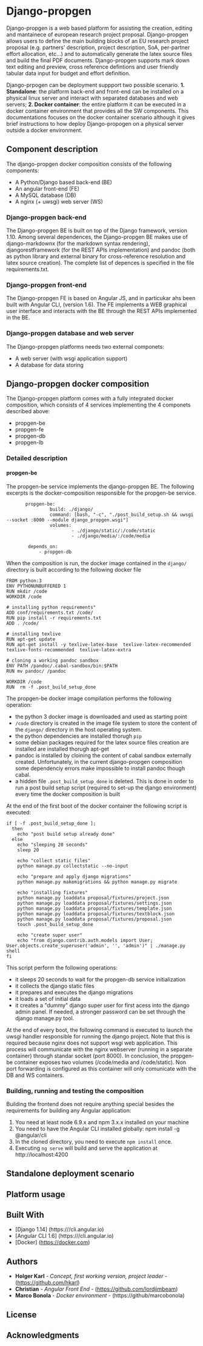 # Django-propgen 
Django-propgen is a web based platform for assisting the creation, editing and mantainece of european research project proposal. Django-propgen allows users to  define the main building blocks of an EU research project proposal (e.g. partners' description, project description, SoA, per-partner effort allocation, etc...) and to automatically generate the latex source files and build the final PDF documents. Django-propgen supports mark down text editing and preview, cross reference defintions and user friendly tabular data input for budget and effort definition. 

Django-prpogen can be deployment suppport two possible scenario. **1. Standalone**: the platform back-end and front-end can be installed on a physical linux server and interact with separated databases and web servers; **2. Docker container**: the entire platform it can be executed in a docker container environment that provides all the SW components. This documentations focuses on the docker container scenario although it gives brief instructions to how deploy Django-propogen on a physical server outside a docker environment. 

## Component description
The django-propgen docker composition consists of the following components:
* A Python/Django based back-end (BE)
* An angular front-end (FE)
* A MySQL database (DB)
* A nginx (+ uwsgi) web server (WS)

### Django-propgen back-end
The Django-propgen BE is built on top of the Django framework, version 1.10. Among several dependences, the Django-propgen BE makes use of django-markdownx (for the markdown syntax rendering), djangorestframework (for the REST APIs implementation) and pandoc (both as python library and external binary for cross-reference resolution and latex source creation). The complete list of depences is specified in the file requirements.txt. 

### Django-propgen front-end
The Django-propgen FE is based on  Angular JS, and in particukar ahs been built with Angular CLI, (version 1.6). The FE implements a WEB graphical user interface and interacts with the BE through the REST APIs implemented in the BE.

### Django-propgen database and web server
 The Django-propgen platforms needs two external componets:
* A web server (with wsgi application support)
* A database for data storing

## Django-propgen docker composition
The Django-propgen platform comes with a fully integrated docker composition, which consists of 4 services implementing the 4 componets described above:
* propgen-be
* propgen-fe
* propgen-db
* propgen-lb

### Detailed description
#### propgen-be
The propgen-be service implements the django-propgen BE. The following excerpts is the docker-composition responsible for the propgen-be service. 

```
       propgen-be:
                build: ./django/
                command: [bash, "-c", "./post_build_setup.sh && uwsgi --socket :8000 --module django_propgen.wsgi"]
                volumes:
                        - ./django/static/:/code/static
                        - ./django/media/:/code/media

		depends_on:
			- propgen-db
```

When the composition is run, the docker image contained in the `django/` directory is built according to the following docker file

```
FROM python:3
ENV PYTHONUNBUFFERED 1
RUN mkdir /code
WORKDIR /code

# installing python requirements"
ADD conf/requirements.txt /code/
RUN pip install -r requirements.txt
ADD . /code/

# installing texlive
RUN apt-get update
RUN apt-get install -y texlive-latex-base  texlive-latex-recommended texlive-fonts-recommended  texlive-latex-extra

# cloning a working pandoc sandbox
ENV PATH /pandoc/.cabal-sandbox/bin:$PATH
RUN mv pandoc/ /pandoc

WORKDIR /code
RUN  rm -f .post_build_setup_done
```

The propgen-be docker image compilation performs the following operation:

* the python 3 docker image is downloaded and used as starting point
* `/code` directory is created in the image file system to store the content of the `django/` directory in the host operating system.
* the python dependencies are installed thorugh `pip`
* some debian packages required for the latex source files creation are installed are installed thorugh apt-get
* pandoc is installed by cloining the content of cabal sandbox externally created. Unfortunately, in the current django-propgen composition some dependenciy errors make impossible to install pandoc though cabal.
* a hidden file `.post_build_setup_done` is deleted. This is done in order to run a post build setup script (required to set-up the django environment) every time the docker composition is built

At the end of the first boot of the docker container the following script is executed: 
```
if [ -f .post_build_setup_done ];
  then
    echo "post build setup already done"
  else
    echo "sleeping 20 seconds"
    sleep 20

    echo "collect static files"
    python manage.py collectstatic --no-input

    echo "prepare and apply django migrations"
    python manage.py makemigrations && python manage.py migrate

    echo "installing fixtures"
    python manage.py loaddata proposal/fixtures/project.json
    python manage.py loaddata proposal/fixtures/settings.json
    python manage.py loaddata proposal/fixtures/template.json
    python manage.py loaddata proposal/fixtures/textblock.json
    python manage.py loaddata proposal/fixtures/proposal.json
    touch .post_build_setup_done

    echo "create super user"
    echo "from django.contrib.auth.models import User; User.objects.create_superuser('admin', '', 'admin')" | ./manage.py shell
fi
```

This script perform the following operations:
* it sleeps 20 seconds to wait for the propgen-db service initialization
* it collects the django static files
* it prepares and executes the django migrations
* it loads a set of initial data 
* it creates a "dummy" django super user for first acess into the django admin panel. If needed, a stronger password can be set through the django manage.py tool.

At the end of every boot, the following command is executed to launch the uwsgi handler responsible for running the django project. Note that this is required because nginx does not support wsgi web application. This process will communicate with the nginx webserver (running in a separate container) through standar socket (port 8000). In conclusion, the propgen-be container exposes two volumes (/code/media and /code/static). Non port forwarding is configured as this container will only comunicate with the DB and WS containers.






### Building, running and testing the composition

Building the frontend does not require anything special besides the requirements for building any Angular application:
1. You need at least node 6.9.x and npm 3.x.x installed on your machine
2. You need to have the Angular CLI installed globally: npm install -g @angular/cli
3. In the cloned directory, you need to execute `npm install` once.
4. Executing `ng serve` will build and serve the application at http://localhost:4200



## Standalone deployment scenario


## Platform usage


## Built With
* [Django 1.14] (https:///cli.angular.io)
* [Angular CLI 1.6] (https:///cli.angular.io)
* [Docker] (https://docker.com)


## Authors
* **Holger Karl** - *Concept, first working version, project leader* - (https://github.com/hkarl)
* **Christian** - *Angular Front End* - (https://github.com/lordjimbeam)
* **Marco Bonola** - *Docker environment* - (https://github/marcobonola)

## License

## Acknowledgments
